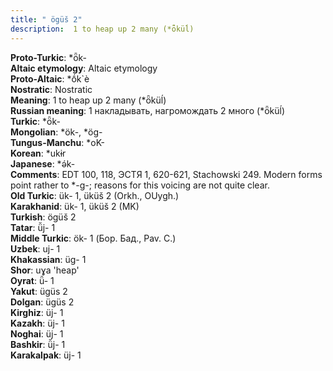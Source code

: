 ```yaml
---
title: " ögüš 2"
description:  1 to heap up 2 many (*ȫküĺ)
---
```


<strong>Proto-Turkic</strong>:  *ȫk-<br>
<strong>Altaic etymology</strong>:  Altaic etymology<br>
<strong> Proto-Altaic</strong>:  *ṓk`è<br>
<strong>Nostratic</strong>:  Nostratic<br>
<strong>Meaning</strong>:  1 to heap up 2 many (*ȫküĺ)<br>
<strong>Russian meaning</strong>:  1 накладывать, нагромождать 2 много (*ȫküĺ)<br>
<strong>Turkic</strong>:  *ȫk-<br>
<strong>Mongolian</strong>:  *ök-, *ög-<br>
<strong>Tungus-Manchu</strong>:  *oK-<br>
<strong>Korean</strong>:  *ukɨr<br>
<strong>Japanese</strong>:  *ǝ́k-<br>
<strong>Comments</strong>:  EDT 100, 118, ЭСТЯ 1, 620-621, Stachowski 249. Modern forms point rather to *-g-; reasons for this voicing are not quite clear.<br>
<strong>Old Turkic</strong>:  ük- 1, üküš 2 (Orkh., OUygh.)<br>
<strong>Karakhanid</strong>:  ük- 1, üküš 2 (MK)<br>
<strong>Turkish</strong>:  ögüš 2<br>
<strong>Tatar</strong>:  ü̆j- 1<br>
<strong>Middle Turkic</strong>:  ök- 1 (Бор. Бад., Pav. C.)<br>
<strong>Uzbek</strong>:  uj- 1<br>
<strong>Khakassian</strong>:  üg- 1<br>
<strong>Shor</strong>:  uɣa 'heap'<br>
<strong>Oyrat</strong>:  ǖ- 1<br>
<strong>Yakut</strong>:  ügüs 2<br>
<strong>Dolgan</strong>:  ügüs 2<br>
<strong>Kirghiz</strong>:  üj- 1<br>
<strong>Kazakh</strong>:  üj- 1<br>
<strong>Noghai</strong>:  üj- 1<br>
<strong>Bashkir</strong>:  ü̆j- 1<br>
<strong>Karakalpak</strong>:  üj- 1<br>


